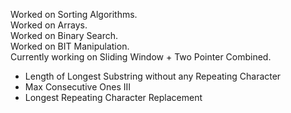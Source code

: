 Worked on Sorting Algorithms.  
Worked on Arrays.  
Worked on Binary Search.  
Worked on BIT Manipulation.  
Currently working on Sliding Window + Two Pointer Combined.
- Length of Longest Substring without any Repeating Character
- Max Consecutive Ones III
- Longest Repeating Character Replacement
